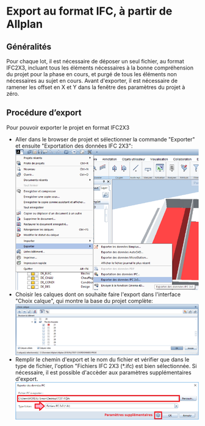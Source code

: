 # Export au format IFC, à partir de Allplan

## Généralités

Pour chaque lot, il est nécessaire de déposer un seul fichier, au format IFC2X3, incluant tous les éléments nécessaires à la bonne compréhension du projet pour la phase en cours, et purgé de tous les éléments non nécessaires au sujet en cours.
Avant d'exporter, il est nécessaire de ramener les offset en X et Y dans la fenêtre des paramètres du projet à zéro.

## Procédure d’export

Pour pouvoir exporter le projet en format IFC2X3
* Aller dans le browser de projet et sélectionner la commande "Exporter" et ensuite "Exportation des données IFC 2X3":
![](/02_Modelisation/00_communs/images/EXP1.png)
* Choisir les calques dont on souhaite faire l'export dans l'interface "Choix calque", qui montre la base du projet complète:
![](/02_Modelisation/00_communs/images/EXP2.PNG)
* Remplir le chemin d'export et le nom du fichier et vérifier que dans le type de fichier, l'option "Fichiers IFC 2X3 (*.ifc) est bien sélectionnée. 
Si nécessaire, il est possible d'accèder aux paramètres supplémentaires d'export.
![](/02_Modelisation/00_communs/images/EXP3.PNG)
